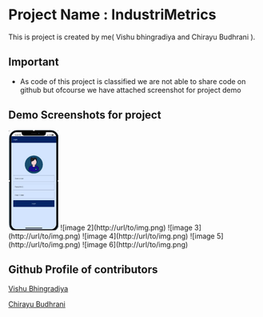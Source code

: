 
# Project Name : IndustriMetrics

This is  project is created by me( Vishu bhingradiya and Chirayu Budhrani ).




## Important

 - As code of this project is classified we are not able to share code on github but ofcourse we have attached screenshot for project demo

## Demo Screenshots for project

<img src="screenshots/Picture1.png" width="100" height="200"> 
![image 2](http://url/to/img.png)
![image 3](http://url/to/img.png)
![image 4](http://url/to/img.png)
![image 5](http://url/to/img.png)
![image 6](http://url/to/img.png)



## Github Profile of contributors

[Vishu Bhingradiya](https://github.com/Vishuvishu/)

[Chirayu Budhrani]()

